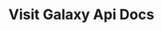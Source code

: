 ---
title: Visit Galaxy Api Docs

language_tabs:
  - shell
  - javascript

toc_footers:
  - <a href='https://help.citybreak.com/'>Citybreak Support</a> 
  - <a href='https://github.com/tripit/slate'>Documentation Powered by Slate</a>

includes:
  - intro
  - exampleworkflow
  - pointofsales
  - accommodation
  - availability
  - content
  - basket
  - reservation
  - countrycode
  - errors

search: true
---